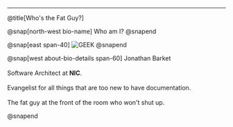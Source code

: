 ---
@title[Who's the Fat Guy?]

@snap[north-west bio-name]
Who am I?
@snapend

@snap[east span-40]
![GEEK](template/img/geek.gif)
@snapend

@snap[west about-bio-details span-60]
Jonathan Barket
<br><br>
Software Architect at <b>NIC</b>.
<br><br>
Evangelist for all things that are too new to have documentation.
<br><br>
The fat guy at the front of the room who won't shut up.

@snapend

